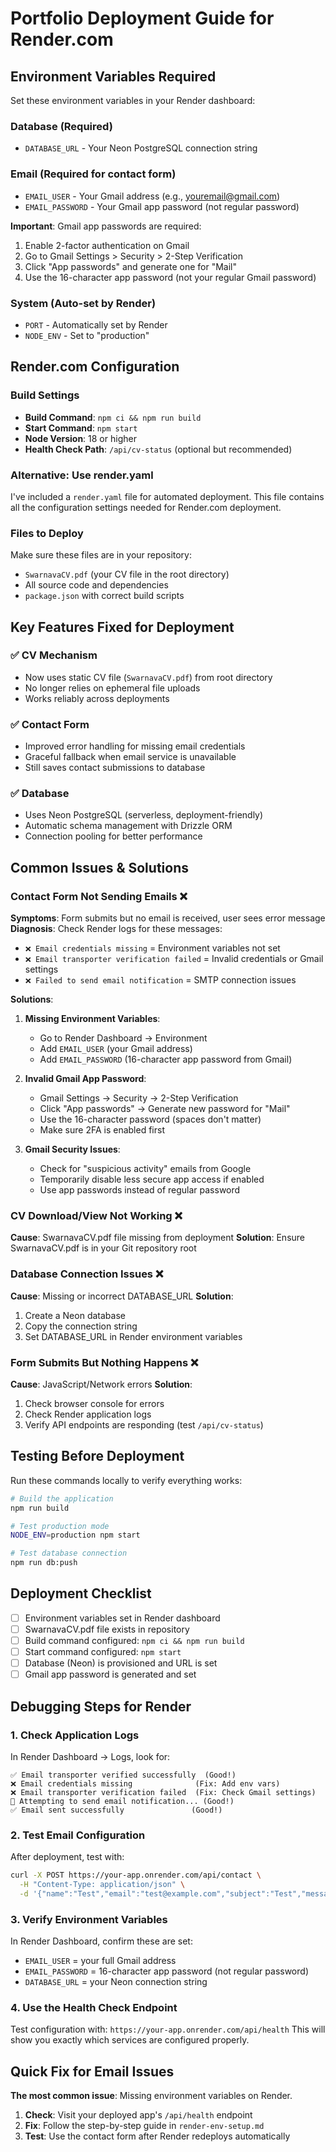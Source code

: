 # Portfolio Deployment Guide for Render.com

## Environment Variables Required

Set these environment variables in your Render dashboard:

### Database (Required)
- `DATABASE_URL` - Your Neon PostgreSQL connection string

### Email (Required for contact form)
- `EMAIL_USER` - Your Gmail address (e.g., youremail@gmail.com)
- `EMAIL_PASSWORD` - Your Gmail app password (not regular password)

**Important**: Gmail app passwords are required:
1. Enable 2-factor authentication on Gmail
2. Go to Gmail Settings > Security > 2-Step Verification  
3. Click "App passwords" and generate one for "Mail"
4. Use the 16-character app password (not your regular Gmail password)

### System (Auto-set by Render)
- `PORT` - Automatically set by Render
- `NODE_ENV` - Set to "production"

## Render.com Configuration

### Build Settings
- **Build Command**: `npm ci && npm run build`
- **Start Command**: `npm start`
- **Node Version**: 18 or higher
- **Health Check Path**: `/api/cv-status` (optional but recommended)

### Alternative: Use render.yaml
I've included a `render.yaml` file for automated deployment. This file contains all the configuration settings needed for Render.com deployment.

### Files to Deploy
Make sure these files are in your repository:
- `SwarnavaCV.pdf` (your CV file in the root directory)
- All source code and dependencies
- `package.json` with correct build scripts

## Key Features Fixed for Deployment

### ✅ CV Mechanism
- Now uses static CV file (`SwarnavaCV.pdf`) from root directory
- No longer relies on ephemeral file uploads
- Works reliably across deployments

### ✅ Contact Form
- Improved error handling for missing email credentials
- Graceful fallback when email service is unavailable
- Still saves contact submissions to database

### ✅ Database
- Uses Neon PostgreSQL (serverless, deployment-friendly)
- Automatic schema management with Drizzle ORM
- Connection pooling for better performance

## Common Issues & Solutions

### Contact Form Not Sending Emails ❌
**Symptoms**: Form submits but no email is received, user sees error message
**Diagnosis**: Check Render logs for these messages:
- `❌ Email credentials missing` = Environment variables not set
- `❌ Email transporter verification failed` = Invalid credentials or Gmail settings
- `❌ Failed to send email notification` = SMTP connection issues

**Solutions**:
1. **Missing Environment Variables**:
   - Go to Render Dashboard → Environment
   - Add `EMAIL_USER` (your Gmail address)
   - Add `EMAIL_PASSWORD` (16-character app password from Gmail)

2. **Invalid Gmail App Password**:
   - Gmail Settings → Security → 2-Step Verification
   - Click "App passwords" → Generate new password for "Mail"
   - Use the 16-character password (spaces don't matter)
   - Make sure 2FA is enabled first

3. **Gmail Security Issues**:
   - Check for "suspicious activity" emails from Google
   - Temporarily disable less secure app access if enabled
   - Use app passwords instead of regular password

### CV Download/View Not Working ❌
**Cause**: SwarnavaCV.pdf file missing from deployment
**Solution**: Ensure SwarnavaCV.pdf is in your Git repository root

### Database Connection Issues ❌
**Cause**: Missing or incorrect DATABASE_URL
**Solution**: 
1. Create a Neon database
2. Copy the connection string
3. Set DATABASE_URL in Render environment variables

### Form Submits But Nothing Happens ❌
**Cause**: JavaScript/Network errors
**Solution**: 
1. Check browser console for errors
2. Check Render application logs
3. Verify API endpoints are responding (test `/api/cv-status`)

## Testing Before Deployment

Run these commands locally to verify everything works:

```bash
# Build the application
npm run build

# Test production mode
NODE_ENV=production npm start

# Test database connection
npm run db:push
```

## Deployment Checklist

- [ ] Environment variables set in Render dashboard
- [ ] SwarnavaCV.pdf file exists in repository
- [ ] Build command configured: `npm ci && npm run build`
- [ ] Start command configured: `npm start`
- [ ] Database (Neon) is provisioned and URL is set
- [ ] Gmail app password is generated and set

## Debugging Steps for Render

### 1. Check Application Logs
In Render Dashboard → Logs, look for:
```
✅ Email transporter verified successfully  (Good!)
❌ Email credentials missing              (Fix: Add env vars)
❌ Email transporter verification failed  (Fix: Check Gmail settings)
📧 Attempting to send email notification... (Good!)
✅ Email sent successfully               (Good!)
```

### 2. Test Email Configuration
After deployment, test with:
```bash
curl -X POST https://your-app.onrender.com/api/contact \
  -H "Content-Type: application/json" \
  -d '{"name":"Test","email":"test@example.com","subject":"Test","message":"Test message"}'
```

### 3. Verify Environment Variables
In Render Dashboard, confirm these are set:
- `EMAIL_USER` = your full Gmail address
- `EMAIL_PASSWORD` = 16-character app password (not regular password)
- `DATABASE_URL` = your Neon connection string

### 4. Use the Health Check Endpoint
Test configuration with: `https://your-app.onrender.com/api/health`
This will show you exactly which services are configured properly.

## Quick Fix for Email Issues

**The most common issue**: Missing environment variables on Render.

1. **Check**: Visit your deployed app's `/api/health` endpoint
2. **Fix**: Follow the step-by-step guide in `render-env-setup.md`
3. **Test**: Use the contact form after Render redeploys automatically